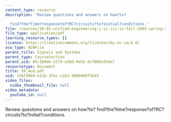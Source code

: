 ```yaml
---
content_type: resource
description: 'Review questions and answers on how?to?

  find?the?time?response?of?RC?circuits?to?initial?conditions.'
file: /courses/16-01-unified-engineering-i-ii-iii-iv-fall-2005-spring-2006/13bfd9b9e11b3facc1b3300940975b43_S9_mud.pdf
file_type: application/pdf
learning_resource_types: []
license: https://creativecommons.org/licenses/by-nc-sa/4.0/
ocw_type: OCWFile
parent_title: Signals and Systems
parent_type: CourseSection
parent_uid: 85c1b0de-227d-e38d-9a55-dc7008c03de7
resourcetype: Document
title: S9_mud.pdf
uid: 13bfd9b9-e11b-3fac-c1b3-300940975b43
video_files:
  video_thumbnail_file: null
video_metadata:
  youtube_id: null
---
```

Review questions and answers on how?to?
find?the?time?response?of?RC?circuits?to?initial?conditions.
